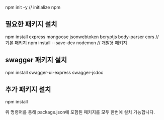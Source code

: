 npm init -y  // initialize npm

## 필요한 패키지 설치
npm install express mongoose jsonwebtoken bcryptjs body-parser cors  // 기본 패키지
npm install --save-dev nodemon                                       // 개발용 패키지

## swagger 패키지 설치
npm install swagger-ui-express swagger-jsdoc

## 추가 패키지 설치
npm install 

위 명령어를 통해 package.json에 포함된 패키지를 모두 한번에 설치 가능합니다.

